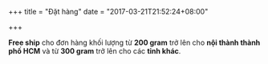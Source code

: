 +++
title = "Đặt hàng"
date = "2017-03-21T21:52:24+08:00"

+++

**Free ship** cho đơn hàng khối lượng từ **200 gram** trở lên cho **nội thành thành phố HCM** và từ **300 gram** trở lên cho các **tỉnh khác**.

